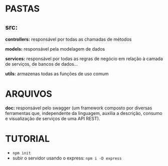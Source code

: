 # PASTAS

## src:
**controllers:** responsável por todas as chamadas de métodos

**models:** responsável pela modelagem de dados

**services:** responsável por todas as regras de negócio em relação à camada de serviços, de bancos de dados...

**utils:** armazenas todas as funções de uso comum

# ARQUIVOS

**doc:** responsável pelo swagger (um framework composto por diversas ferramentas que, independente da linguagem, auxilia a descrição, consumo e visualização de serviços de uma API REST).

# TUTORIAL

* `npm init`
* subir o servidor usando o express: `npm i -D express`

